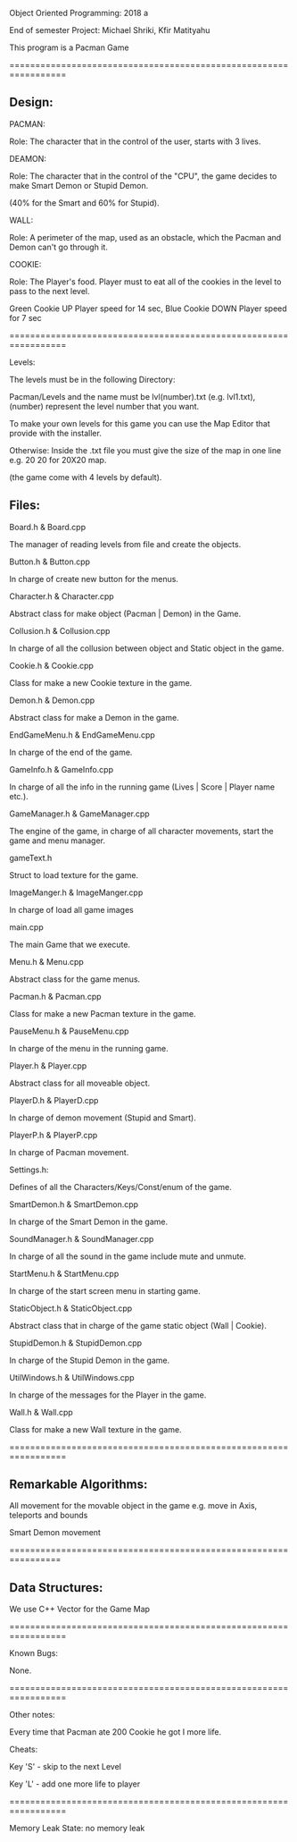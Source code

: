 Object Oriented Programming: 2018 a

End of semester Project: Michael Shriki, Kfir Matityahu

This program is a Pacman Game

=================================================================

Design:
-----------------------------------------------------------------

PACMAN:

Role: The character that in the control of the user, starts with 3 lives.


DEAMON:
 
Role: The character that in the control of the "CPU", the game decides to make Smart Demon or Stupid Demon. 

(40% for the Smart and 60% for Stupid). 


WALL:
 
Role: A perimeter of the map, used as an obstacle, which the Pacman and Demon can't go through it.


COOKIE:

Role: The Player's food. Player must to eat all of the cookies in the level to pass to the next level.

Green Cookie UP Player speed for 14 sec, Blue Cookie DOWN Player speed for 7 sec

=================================================================

Levels:

The levels must be in the following Directory: 

Pacman/Levels and the name must be lvl(number).txt (e.g. lvl1.txt), (number) represent the level number that you want.

To make your own levels for this game you can use the Map Editor that provide with the installer.

Otherwise: Inside the .txt file you must give the size of the map in one line e.g. 20 20 for 20X20 map. 

(the game come with 4 levels by default).


Files:
-----------------------------------------------------------------

Board.h & Board.cpp

The manager of reading levels from file and create the objects.

Button.h & Button.cpp

In charge of create new button for the menus.

Character.h & Character.cpp

Abstract class for make object (Pacman | Demon) in the Game.

Collusion.h & Collusion.cpp

In charge of all the collusion between object and Static object in the game. 

Cookie.h & Cookie.cpp

Class for make a new Cookie texture in the game. 

Demon.h & Demon.cpp

Abstract class for make a Demon in the game.

EndGameMenu.h & EndGameMenu.cpp

In charge of the end of the game.

GameInfo.h & GameInfo.cpp

In charge of all the info in the running game (Lives | Score | Player name etc.).

GameManager.h & GameManager.cpp

The engine of the game, in charge of all character movements, start the game and menu manager.

gameText.h

Struct to load texture for the game.

ImageManger.h & ImageManger.cpp

In charge of load all game images

main.cpp

The main Game that we execute.

Menu.h & Menu.cpp

Abstract class for the game menus.

Pacman.h & Pacman.cpp

Class for make a new Pacman texture in the game.

PauseMenu.h & PauseMenu.cpp

In charge of the menu in the running game.

Player.h & Player.cpp

Abstract class for all moveable object.

PlayerD.h & PlayerD.cpp

In charge of demon movement (Stupid and Smart). 

PlayerP.h & PlayerP.cpp

In charge of Pacman movement.

Settings.h: 

Defines of all the Characters/Keys/Const/enum of the game.

SmartDemon.h & SmartDemon.cpp

In charge of the Smart Demon in the game.

SoundManager.h & SoundManager.cpp

In charge of all the sound in the game include mute and unmute.

StartMenu.h & StartMenu.cpp

In charge of the start screen menu in starting game.

StaticObject.h & StaticObject.cpp

Abstract class that in charge of the game static object (Wall | Cookie).

StupidDemon.h & StupidDemon.cpp

In charge of the Stupid Demon in the game.

UtilWindows.h & UtilWindows.cpp

In charge of the messages for the Player in the game.

Wall.h & Wall.cpp

Class for make a new Wall texture in the game.

=================================================================

Remarkable Algorithms:
-----------------------------------------------------------------

All movement for the movable object in the game e.g. move in Axis, teleports and bounds

Smart Demon movement

================================================================

Data Structures:
-----------------------------------------------------------------

We use C++ Vector for the Game Map

=================================================================

Known Bugs:

None.

=================================================================

Other notes:

Every time that Pacman ate 200 Cookie he got I more life.

Cheats:

Key 'S' - skip to the next Level

Key 'L' - add one more life to player

=================================================================

Memory Leak State: 
no memory leak
